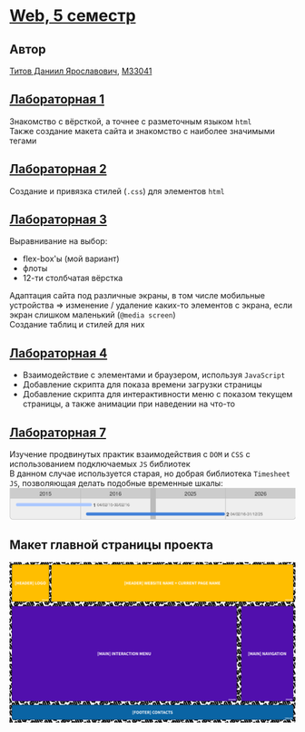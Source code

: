 # [Web, 5 семестр](https://1menemi1.github.io/IS-2022-web-5-sem/)

## Автор

[Титов Даниил Ярославович](https://t.me/Menemi), [M33041](https://m33041.notion.site/M33041-784ae713119e4d208d42bd32e8ff6e7b)

## [Лабораторная 1](https://github.com/1Menemi1/IS-2022-web-5-sem/releases/tag/v1.0)

Знакомство с вёрсткой, а точнее с разметочным языком `html`\
Также создание макета сайта и знакомство с наиболее значимыми тегами

## [Лабораторная 2](https://github.com/1Menemi1/IS-2022-web-5-sem/releases/tag/v2.0)

Создание и привязка стилей (`.css`) для элементов `html`

## [Лабораторная 3](https://github.com/1Menemi1/IS-2022-web-5-sem/releases/tag/v3.0)

Выравнивание на выбор:
- flex-box'ы (мой вариант)
- флоты
- 12-ти столбчатая вёрстка

Адаптация сайта под различные экраны, в том числе мобильные устройства => изменение / удаление каких-то элементов с
экрана, если экран слишком маленький (`@media screen`)\
Создание таблиц и стилей для них

## [Лабораторная 4](https://github.com/1Menemi1/IS-2022-web-5-sem/releases/tag/v4.0)

- Взаимодействие с элементами и браузером, используя `JavaScript`
- Добавление скрипта для показа времени загрузки страницы
- Добавление скрипта для интерактивности меню с показом текущем страницы, а также анимации при наведении на что-то

## [Лабораторная 7](https://github.com/1Menemi1/IS-2022-web-5-sem/releases/tag/v5.0)

Изучение продвинутых практик взаимодействия с `DOM` и `CSS` с использованием подключаемых `JS` библиотек\
В данном случае используется старая, но добрая библиотека `Timesheet JS`, позволяющая делать подобные временные шкалы:
![timesheet](https://raw.githubusercontent.com/sbstjn/timesheet.js/master/screen.png)

## Макет главной страницы проекта

![Макет](https://github.com/1Menemi1/IS-2022-web-5-sem/blob/lab-1/pictures/layout.png)
